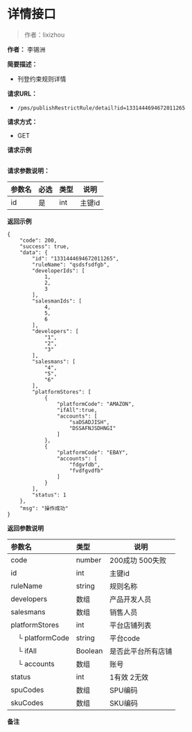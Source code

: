 # 详情接口

> 作者：lixizhou

**作者：** 李锡洲

    
**简要描述：** 

- 刊登约束规则详情

**请求URL：** 
- `/pms/publishRestrictRule/detail?id=1331444694672011265`
  
**请求方式：**
- GET 

**请求示例**

``` 

```

**请求参数说明：** 

|参数名|必选|类型|说明|
|:----    |:---|:----- |-----   |
|id|是|int|主键id

 **返回示例**

``` 
{
    "code": 200,
    "success": true,
    "data": {
        "id": "1331444694672011265",
        "ruleName": "qsdsfsdfgb",
        "developerIds": [
            1,
            2,
            3
        ],
        "salesmanIds": [
            4,
            5,
            6
        ],
        "developers": [
            "1",
            "2",
            "3"
        ],
        "salesmans": [
            "4",
            "5",
            "6"
        ],
        "platformStores": [
            {
                "platformCode": "AMAZON",
				"ifAll":true,
                "accounts": [
                    "saDSADJISH",
                    "DSSAFNJSDHNGI"
                ]
            },
            {
                "platformCode": "EBAY",
                "accounts": [
                    "fdgvfdb",
                    "fvdfgvdfb"
                ]
            }
        ],
        "status": 1
    },
    "msg": "操作成功"
}
```

 **返回参数说明** 

|参数名|类型|说明|
|:-----  |:-----|-----                           |
|code | number  |200成功 500失败 |
|id|int|主键id|
|ruleName|string|规则名称
|developers|数组|产品开发人员
|salesmans|数组|销售人员
|platformStores|int|平台店铺列表
|　└ platformCode|string|平台code
|　└ ifAll |Boolean |是否此平台所有店铺 |
|　└ accounts|数组|账号|
|status|int|1有效 2无效
|spuCodes|数组|SPU编码
|skuCodes|数组|SKU编码
 **备注**